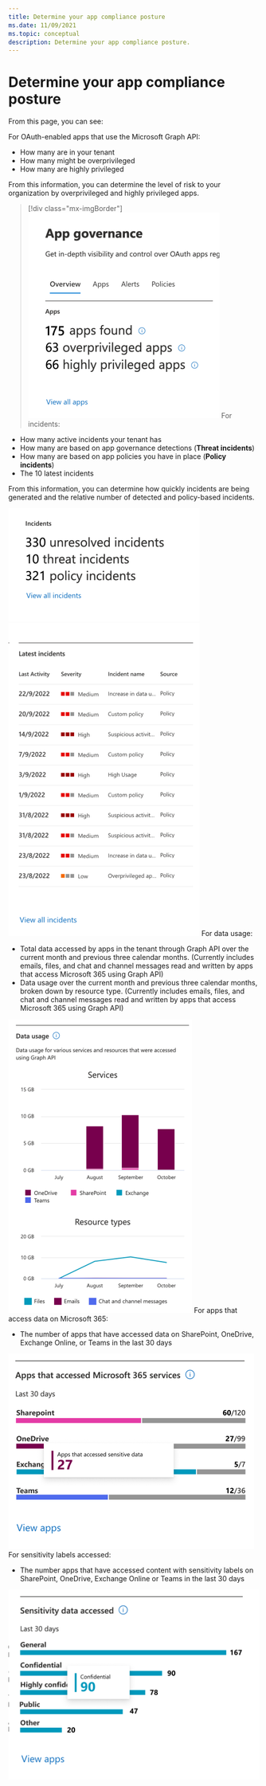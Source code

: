 ```yaml
---
title: Determine your app compliance posture
ms.date: 11/09/2021
ms.topic: conceptual
description: Determine your app compliance posture.
---
```


# Determine your app compliance posture

From this page, you can see:

For OAuth-enabled apps that use the Microsoft Graph API:
   - How many are in your tenant
   - How many might be overprivileged
   - How many are highly privileged

From this information, you can determine the level of risk to your organization by overprivileged and highly privileged apps.

> [!div class="mx-imgBorder"]
![Determine the level of risk to your organization by overprivileged and highly privileged apps.](media/app-governance-visibility-insights-compliance-posture/app-summary.png)
For incidents:
   - How many active incidents your tenant has
   - How many are based on app governance detections (**Threat incidents**)
   - How many are based on app policies you have in place (**Policy incidents**)
   - The 10 latest incidents

From this information, you can determine how quickly incidents are being generated and the relative number of detected and policy-based incidents.

![Relative number of detected and policy-based incidents](incidents-summary1.png)
![top alerts](media/app-governance-visibility-insights-compliance-posture/top-alerts.png)
For data usage:
   - Total data accessed by apps in the tenant through Graph API over the current month and previous three calendar months. (Currently includes emails, files, and chat and channel messages read and written by apps that access Microsoft 365 using Graph API)
   - Data usage over the current month and previous three calendar months, broken down by resource type. (Currently includes emails, files, and chat and channel messages read and written by apps that access Microsoft 365 using Graph API)


![Total data accessed by apps](media/app-governance-visibility-insights-compliance-posture/data-usage-chart.png)
For apps that access data on Microsoft 365: 
- The number of apps that have accessed data on SharePoint, OneDrive, Exchange Online, or Teams in the last 30 days


![Apps that have accessed data on SharePoint, OneDrive, Exchange Online, or Teams in the last 30 days](media/app-governance-visibility-insights-compliance-posture/apps-accessed-m365-services-chart.png)
For sensitivity labels accessed:
- The number apps that have accessed content with sensitivity labels on SharePoint, OneDrive, Exchange Online or Teams in the last 30 days



![number apps that have accessed content with sensitivity labele](sensitive-data-accessed-chart1.png)




